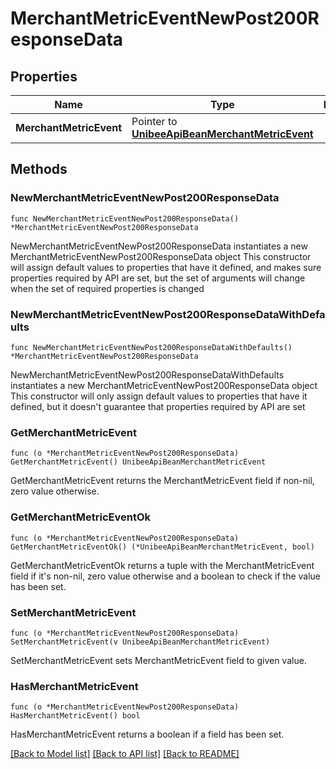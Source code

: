 # MerchantMetricEventNewPost200ResponseData

## Properties

Name | Type | Description | Notes
------------ | ------------- | ------------- | -------------
**MerchantMetricEvent** | Pointer to [**UnibeeApiBeanMerchantMetricEvent**](UnibeeApiBeanMerchantMetricEvent.md) |  | [optional] 

## Methods

### NewMerchantMetricEventNewPost200ResponseData

`func NewMerchantMetricEventNewPost200ResponseData() *MerchantMetricEventNewPost200ResponseData`

NewMerchantMetricEventNewPost200ResponseData instantiates a new MerchantMetricEventNewPost200ResponseData object
This constructor will assign default values to properties that have it defined,
and makes sure properties required by API are set, but the set of arguments
will change when the set of required properties is changed

### NewMerchantMetricEventNewPost200ResponseDataWithDefaults

`func NewMerchantMetricEventNewPost200ResponseDataWithDefaults() *MerchantMetricEventNewPost200ResponseData`

NewMerchantMetricEventNewPost200ResponseDataWithDefaults instantiates a new MerchantMetricEventNewPost200ResponseData object
This constructor will only assign default values to properties that have it defined,
but it doesn't guarantee that properties required by API are set

### GetMerchantMetricEvent

`func (o *MerchantMetricEventNewPost200ResponseData) GetMerchantMetricEvent() UnibeeApiBeanMerchantMetricEvent`

GetMerchantMetricEvent returns the MerchantMetricEvent field if non-nil, zero value otherwise.

### GetMerchantMetricEventOk

`func (o *MerchantMetricEventNewPost200ResponseData) GetMerchantMetricEventOk() (*UnibeeApiBeanMerchantMetricEvent, bool)`

GetMerchantMetricEventOk returns a tuple with the MerchantMetricEvent field if it's non-nil, zero value otherwise
and a boolean to check if the value has been set.

### SetMerchantMetricEvent

`func (o *MerchantMetricEventNewPost200ResponseData) SetMerchantMetricEvent(v UnibeeApiBeanMerchantMetricEvent)`

SetMerchantMetricEvent sets MerchantMetricEvent field to given value.

### HasMerchantMetricEvent

`func (o *MerchantMetricEventNewPost200ResponseData) HasMerchantMetricEvent() bool`

HasMerchantMetricEvent returns a boolean if a field has been set.


[[Back to Model list]](../README.md#documentation-for-models) [[Back to API list]](../README.md#documentation-for-api-endpoints) [[Back to README]](../README.md)


